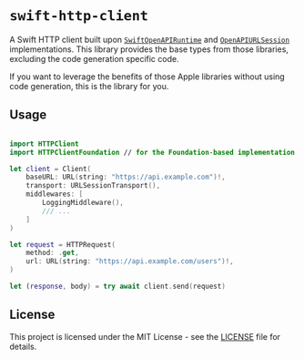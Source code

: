 # `swift-http-client`

A Swift HTTP client built upon [`SwiftOpenAPIRuntime`](https://github.com/apple/swift-openapi-runtime) and [`OpenAPIURLSession`](https://github.com/apple/swift-openapi-urlsession) implementations. This library provides the base types from those libraries, excluding the code generation specific code.

If you want to leverage the benefits of those Apple libraries without using code generation, this is the library for you.

## Usage

```swift

import HTTPClient
import HTTPClientFoundation // for the Foundation-based implementation

let client = Client(
    baseURL: URL(string: "https://api.example.com")!,
    transport: URLSessionTransport(),
    middlewares: [
        LoggingMiddleware(),
        /// ...
    ]
)

let request = HTTPRequest(
    method: .get,
    url: URL(string: "https://api.example.com/users")!,
)

let (response, body) = try await client.send(request)
```

## License

This project is licensed under the MIT License - see the [LICENSE](LICENSE) file for details.